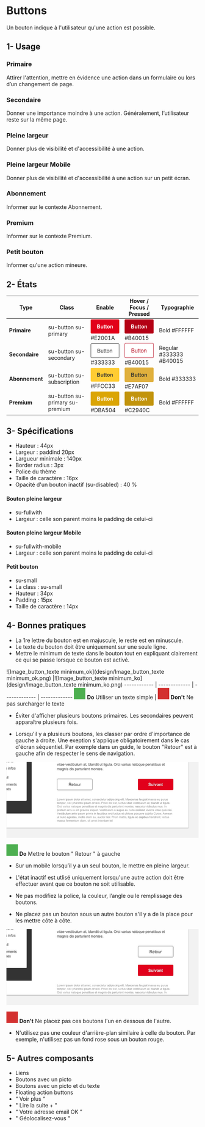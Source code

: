# Buttons

Un bouton indique à l'utilisateur qu'une action est possible.

## 1- Usage


### Primaire

Attirer l'attention, mettre en évidence une action dans un formulaire ou lors d’un changement de page.

### Secondaire
Donner une importance moindre à une action. Généralement, l’utilisateur reste sur la même page.

### Pleine largeur
Donner plus de visibilité et d'accessibilité à une action.

### Pleine largeur Mobile
Donner plus de visibilité et d'accessibilité à une action sur un petit écran.

### Abonnement
Informer sur le contexte Abonnement.

### Premium
Informer sur le contexte Premium.

### Petit bouton
Informer qu'une action mineure.

## 2- États

Type | Class | Enable | Hover / Focus / Pressed | Typographie
------------ | ------------- | ------------- | ------------- | ------------- |
**Primaire** | su-button su-primary | ![button_su-button_su-primary](design/su-button_su-primary.png) #E2001A| ![button_su-button_su-primary_hover](design/su-button_su-primary_hover.png) #B40015 | Bold #FFFFFF
**Secondaire** | su-button su-secondary | ![su-button_su-secondary](design/su-button_su-secondary.png) #333333|![su-button_su-secondary_pressed](design/su-button_su-secondary_hover.png) #B40015 | Regular #333333 #B40015
**Abonnement** | su-button su-subscription | ![su-button_su-subscription](design/su-button_su-subscription.png) #FFCC33 | ![design/su-button-su-subscription-focus](design/su-button-su-subscription-hover.png) #E7AF07 | Bold #333333
**Premium** | su-button su-primary su-premium|  ![su-button_su-primary_premium](design/su-button_su-primary_premium.png) #DBA504 | ![su-button_su-primary_premium_pressed](design/su-button_su-primary_premium_hover.png) #C2940C | Bold #FFFFFF


## 3- Spécifications

- Hauteur : 44px
- Largeur : paddind 20px
- Largueur minimale : 140px
- Border radius : 3px
- Police du thème
- Taille de caractère : 16px
- Opacité d'un bouton inactif (su-disabled) : 40 %

#### Bouton pleine largeur
- su-fullwith
- Largeur : celle son parent moins le padding de celui-ci

#### Bouton pleine largeur Mobile
- su-fullwith-mobile
- Largeur : celle son parent moins le padding de celui-ci

#### Petit bouton
- su-small
- La class : su-small
- Hauteur : 34px
- Padding : 15px
- Taille de caractère : 14px


## 4- Bonnes pratiques

- La 1re lettre du bouton est en majuscule, le reste est en minuscule.
- Le texte du bouton doit être uniquement sur une seule ligne.
- Mettre le minimum de texte dans le bouton  tout en expliquant clairement ce qui se passe lorsque ce bouton est activé.

![Image_button_texte minimum_ok](design/Image_button_texte minimum_ok.png)  |![Image_button_texte minimum_ko](design/Image_button_texte minimum_ko.png)
------------ | ------------- | ------------- | -------------
  ![Rectangle vert](design/rectangle-vert.png) **Do** Utiliser un texte simple | ![Rectangle rouge](design/rectangle-rouge.png) **Don't** Ne pas surcharger le texte

- Éviter d'afficher plusieurs boutons primaires. Les secondaires peuvent apparaître plusieurs fois.

- Lorsqu'il y a plusieurs boutons, les classer par ordre d'importance de gauche à droite. Une exeption s'applique obligatoirement dans le cas d'écran séquentiel. Par exemple dans un guide, le bouton "Retour" est à gauche afin de respecter le sens de navigation.

![Image_button_sequentiel](design/Image_button_sequentiel.png)

  ![Rectangle vert](design/rectangle-vert.png) **Do** Mettre le bouton " Retour " à gauche

- Sur un mobile lorsqu’il y a un seul bouton, le mettre en pleine largeur.

- L'état inactif est utlisé uniquement lorsqu'une autre action doit être effectuer avant que ce bouton ne soit utilisable.

- Ne pas modifiez la police, la couleur, l’angle ou le remplissage des boutons.

- Ne placez pas un bouton sous un autre bouton s'il y a de la place pour les mettre côte à côte.

![Image_button_2 buttons_ko](design/Image_button_buttons_ko.png)

![Rectangle rouge](design/rectangle-rouge.png) **Don't** Ne placez pas ces boutons l'un en dessous de l'autre.



- N'utilisez pas une couleur d'arrière-plan similaire à celle du bouton. Par exemple, n'utilisez pas un fond rose sous un bouton rouge.

## 5- Autres composants
- Liens
- Boutons avec un picto
- Boutons avec un picto et du texte
- Floating action buttons
- “ Voir plus “
- " Lire la suite + "
- “ Votre adresse email OK ”
- " Géolocalisez-vous "
